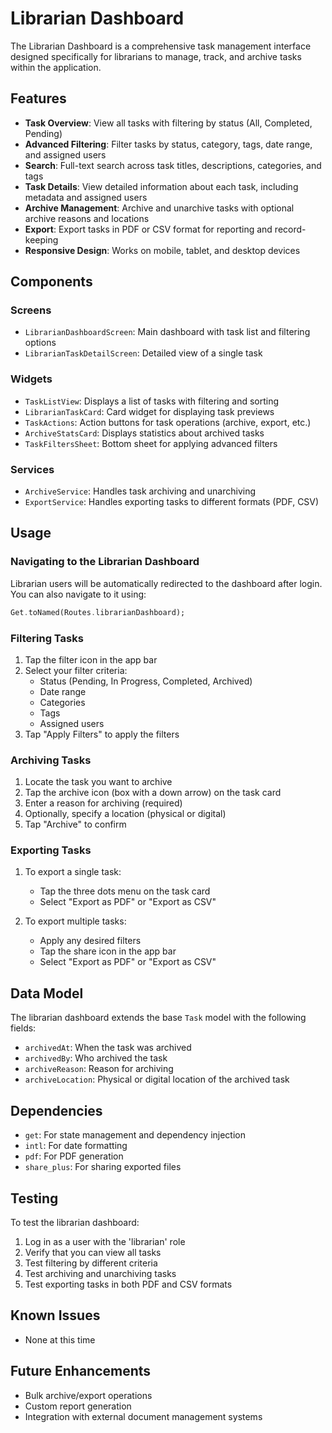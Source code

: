 # Librarian Dashboard

The Librarian Dashboard is a comprehensive task management interface designed specifically for librarians to manage, track, and archive tasks within the application.

## Features

- **Task Overview**: View all tasks with filtering by status (All, Completed, Pending)
- **Advanced Filtering**: Filter tasks by status, category, tags, date range, and assigned users
- **Search**: Full-text search across task titles, descriptions, categories, and tags
- **Task Details**: View detailed information about each task, including metadata and assigned users
- **Archive Management**: Archive and unarchive tasks with optional archive reasons and locations
- **Export**: Export tasks in PDF or CSV format for reporting and record-keeping
- **Responsive Design**: Works on mobile, tablet, and desktop devices

## Components

### Screens

- `LibrarianDashboardScreen`: Main dashboard with task list and filtering options
- `LibrarianTaskDetailScreen`: Detailed view of a single task

### Widgets

- `TaskListView`: Displays a list of tasks with filtering and sorting
- `LibrarianTaskCard`: Card widget for displaying task previews
- `TaskActions`: Action buttons for task operations (archive, export, etc.)
- `ArchiveStatsCard`: Displays statistics about archived tasks
- `TaskFiltersSheet`: Bottom sheet for applying advanced filters

### Services

- `ArchiveService`: Handles task archiving and unarchiving
- `ExportService`: Handles exporting tasks to different formats (PDF, CSV)

## Usage

### Navigating to the Librarian Dashboard

Librarian users will be automatically redirected to the dashboard after login. You can also navigate to it using:

```dart
Get.toNamed(Routes.librarianDashboard);
```

### Filtering Tasks

1. Tap the filter icon in the app bar
2. Select your filter criteria:
   - Status (Pending, In Progress, Completed, Archived)
   - Date range
   - Categories
   - Tags
   - Assigned users
3. Tap "Apply Filters" to apply the filters

### Archiving Tasks

1. Locate the task you want to archive
2. Tap the archive icon (box with a down arrow) on the task card
3. Enter a reason for archiving (required)
4. Optionally, specify a location (physical or digital)
5. Tap "Archive" to confirm

### Exporting Tasks

1. To export a single task:
   - Tap the three dots menu on the task card
   - Select "Export as PDF" or "Export as CSV"

2. To export multiple tasks:
   - Apply any desired filters
   - Tap the share icon in the app bar
   - Select "Export as PDF" or "Export as CSV"

## Data Model

The librarian dashboard extends the base `Task` model with the following fields:

- `archivedAt`: When the task was archived
- `archivedBy`: Who archived the task
- `archiveReason`: Reason for archiving
- `archiveLocation`: Physical or digital location of the archived task

## Dependencies

- `get`: For state management and dependency injection
- `intl`: For date formatting
- `pdf`: For PDF generation
- `share_plus`: For sharing exported files

## Testing

To test the librarian dashboard:

1. Log in as a user with the 'librarian' role
2. Verify that you can view all tasks
3. Test filtering by different criteria
4. Test archiving and unarchiving tasks
5. Test exporting tasks in both PDF and CSV formats

## Known Issues

- None at this time

## Future Enhancements

- Bulk archive/export operations
- Custom report generation
- Integration with external document management systems
